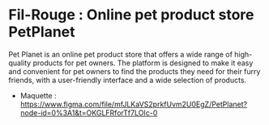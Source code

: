 # Fil-Rouge : Online pet product store PetPlanet
Pet Planet is an online pet product store that offers a wide range of high-quality products for pet owners. The platform is designed to make it easy and convenient for pet owners to find the products they need for their furry friends, with a user-friendly interface and a wide selection of products.

- Maquette : https://www.figma.com/file/mfJLKaVS2prkfUvm2U0EgZ/PetPlanet?node-id=0%3A1&t=OKGLFRforTf7LOIc-0
